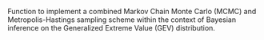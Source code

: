 Function to implement a combined Markov Chain Monte Carlo (MCMC) and Metropolis-Hastings sampling scheme within the context of Bayesian inference on the Generalized Extreme Value (GEV) distribution.

